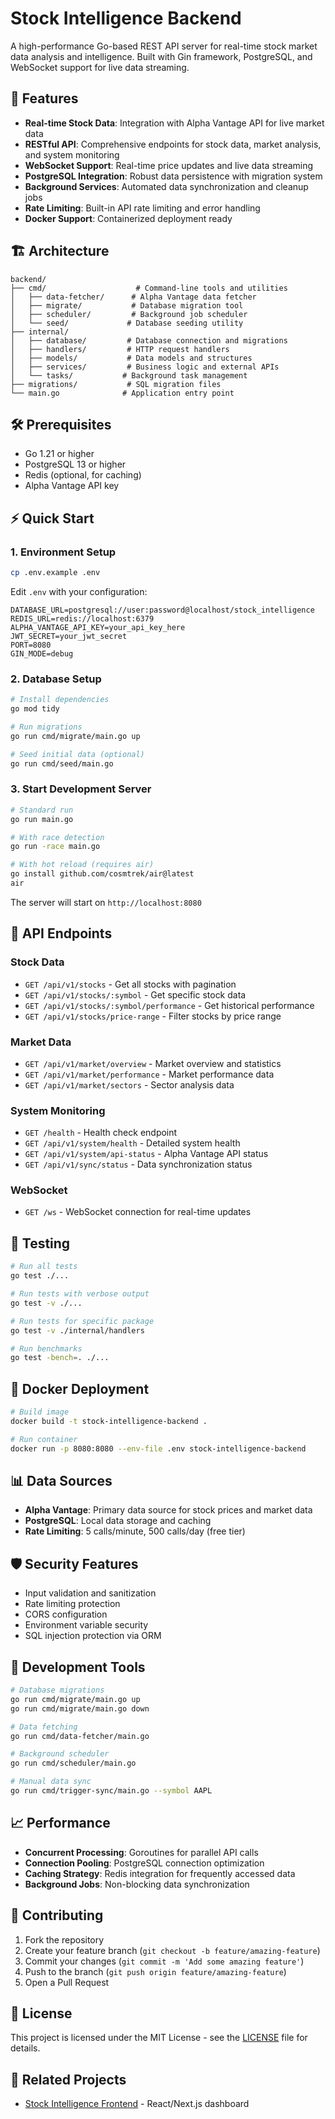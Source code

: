 # Stock Intelligence Backend

A high-performance Go-based REST API server for real-time stock market data analysis and intelligence. Built with Gin framework, PostgreSQL, and WebSocket support for live data streaming.

## 🚀 Features

- **Real-time Stock Data**: Integration with Alpha Vantage API for live market data
- **RESTful API**: Comprehensive endpoints for stock data, market analysis, and system monitoring
- **WebSocket Support**: Real-time price updates and live data streaming
- **PostgreSQL Integration**: Robust data persistence with migration system
- **Background Services**: Automated data synchronization and cleanup jobs
- **Rate Limiting**: Built-in API rate limiting and error handling
- **Docker Support**: Containerized deployment ready

## 🏗️ Architecture

```
backend/
├── cmd/                    # Command-line tools and utilities
│   ├── data-fetcher/      # Alpha Vantage data fetcher
│   ├── migrate/           # Database migration tool
│   ├── scheduler/         # Background job scheduler
│   └── seed/             # Database seeding utility
├── internal/
│   ├── database/         # Database connection and migrations
│   ├── handlers/         # HTTP request handlers
│   ├── models/           # Data models and structures
│   ├── services/         # Business logic and external APIs
│   └── tasks/           # Background task management
├── migrations/           # SQL migration files
└── main.go              # Application entry point
```

## 🛠️ Prerequisites

- Go 1.21 or higher
- PostgreSQL 13 or higher
- Redis (optional, for caching)
- Alpha Vantage API key

## ⚡ Quick Start

### 1. Environment Setup

```bash
cp .env.example .env
```

Edit `.env` with your configuration:

```env
DATABASE_URL=postgresql://user:password@localhost/stock_intelligence
REDIS_URL=redis://localhost:6379
ALPHA_VANTAGE_API_KEY=your_api_key_here
JWT_SECRET=your_jwt_secret
PORT=8080
GIN_MODE=debug
```

### 2. Database Setup

```bash
# Install dependencies
go mod tidy

# Run migrations
go run cmd/migrate/main.go up

# Seed initial data (optional)
go run cmd/seed/main.go
```

### 3. Start Development Server

```bash
# Standard run
go run main.go

# With race detection
go run -race main.go

# With hot reload (requires air)
go install github.com/cosmtrek/air@latest
air
```

The server will start on `http://localhost:8080`

## 📡 API Endpoints

### Stock Data
- `GET /api/v1/stocks` - Get all stocks with pagination
- `GET /api/v1/stocks/:symbol` - Get specific stock data
- `GET /api/v1/stocks/:symbol/performance` - Get historical performance
- `GET /api/v1/stocks/price-range` - Filter stocks by price range

### Market Data
- `GET /api/v1/market/overview` - Market overview and statistics
- `GET /api/v1/market/performance` - Market performance data
- `GET /api/v1/market/sectors` - Sector analysis data

### System Monitoring
- `GET /health` - Health check endpoint
- `GET /api/v1/system/health` - Detailed system health
- `GET /api/v1/system/api-status` - Alpha Vantage API status
- `GET /api/v1/sync/status` - Data synchronization status

### WebSocket
- `GET /ws` - WebSocket connection for real-time updates

## 🧪 Testing

```bash
# Run all tests
go test ./...

# Run tests with verbose output
go test -v ./...

# Run tests for specific package
go test -v ./internal/handlers

# Run benchmarks
go test -bench=. ./...
```

## 🐳 Docker Deployment

```bash
# Build image
docker build -t stock-intelligence-backend .

# Run container
docker run -p 8080:8080 --env-file .env stock-intelligence-backend
```

## 📊 Data Sources

- **Alpha Vantage**: Primary data source for stock prices and market data
- **PostgreSQL**: Local data storage and caching
- **Rate Limiting**: 5 calls/minute, 500 calls/day (free tier)

## 🛡️ Security Features

- Input validation and sanitization
- Rate limiting protection
- CORS configuration
- Environment variable security
- SQL injection protection via ORM

## 🔧 Development Tools

```bash
# Database migrations
go run cmd/migrate/main.go up
go run cmd/migrate/main.go down

# Data fetching
go run cmd/data-fetcher/main.go

# Background scheduler
go run cmd/scheduler/main.go

# Manual data sync
go run cmd/trigger-sync/main.go --symbol AAPL
```

## 📈 Performance

- **Concurrent Processing**: Goroutines for parallel API calls
- **Connection Pooling**: PostgreSQL connection optimization  
- **Caching Strategy**: Redis integration for frequently accessed data
- **Background Jobs**: Non-blocking data synchronization

## 🤝 Contributing

1. Fork the repository
2. Create your feature branch (`git checkout -b feature/amazing-feature`)
3. Commit your changes (`git commit -m 'Add some amazing feature'`)
4. Push to the branch (`git push origin feature/amazing-feature`)
5. Open a Pull Request

## 📝 License

This project is licensed under the MIT License - see the [LICENSE](LICENSE) file for details.

## 🔗 Related Projects

- [Stock Intelligence Frontend](https://github.com/rajgurung/stock-intelligence-frontend) - React/Next.js dashboard